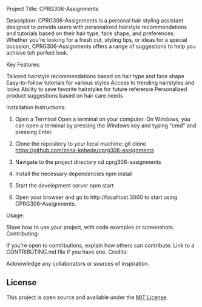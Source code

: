 Project Title: CPRG306-Assignments

Description:
CPRG306-Assignments is a personal hair styling assistant designed to provide users with personalized hairstyle recommendations and tutorials based on their hair type, face shape, and preferences. Whether you're looking for a fresh cut, styling tips, or ideas for a special occasion, CPRG306-Assignments offers a range of suggestions to help you achieve teh perfect look.

Key Features:

Tailored hairstyle recommendations based on hair type and face shape
Easy-to-follow tutorials for various styles
Access to trending hairstyles and looks
Ability to save favorite hairstyles for future reference
Personalized product suggestions based on hair care needs

Installation Instructions:

1. Open a Terminal
Open a terminal on your computer. On Windows, you can open a terminal by pressing the Windows key and typing "cmd" and pressing Enter.

2. Clone the repository to your local machine:
git clone https://github.com/zena-kebede/cprg306-assignments

3. Navigate to the project directory
cd cprg306-assignments

4. Install the necessary dependencies
npm install

5. Start the development server
npm start

6. Open your browser and go to http://localhost:3000 to start using CPRG306-Assignments.

Usage:

Show how to use your project, with code examples or screenshots.
Contributing:

If you're open to contributions, explain how others can contribute.
Link to a CONTRIBUTING.md file if you have one.
Credits:

Acknowledge any collaborators or sources of inspiration.

## License
 
This project is open source and available under the [MIT License](LICENSE).